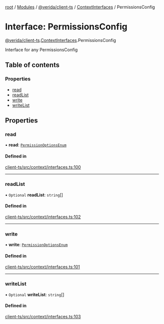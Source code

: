 [root](../README.md) / [Modules](../modules.md) / [@verida/client-ts](../modules/verida_client_ts.md) / [ContextInterfaces](../modules/verida_client_ts.ContextInterfaces.md) / PermissionsConfig

# Interface: PermissionsConfig

[@verida/client-ts](../modules/verida_client_ts.md).[ContextInterfaces](../modules/verida_client_ts.ContextInterfaces.md).PermissionsConfig

Interface for any PermissionsConfig

## Table of contents

### Properties

- [read](verida_client_ts.ContextInterfaces.PermissionsConfig.md#read)
- [readList](verida_client_ts.ContextInterfaces.PermissionsConfig.md#readlist)
- [write](verida_client_ts.ContextInterfaces.PermissionsConfig.md#write)
- [writeList](verida_client_ts.ContextInterfaces.PermissionsConfig.md#writelist)

## Properties

### read

• **read**: [`PermissionOptionsEnum`](../enums/verida_client_ts.ContextInterfaces.PermissionOptionsEnum.md)

#### Defined in

[client-ts/src/context/interfaces.ts:100](https://github.com/verida/verida-js/blob/039856c/packages/client-ts/src/context/interfaces.ts#L100)

___

### readList

• `Optional` **readList**: `string`[]

#### Defined in

[client-ts/src/context/interfaces.ts:102](https://github.com/verida/verida-js/blob/039856c/packages/client-ts/src/context/interfaces.ts#L102)

___

### write

• **write**: [`PermissionOptionsEnum`](../enums/verida_client_ts.ContextInterfaces.PermissionOptionsEnum.md)

#### Defined in

[client-ts/src/context/interfaces.ts:101](https://github.com/verida/verida-js/blob/039856c/packages/client-ts/src/context/interfaces.ts#L101)

___

### writeList

• `Optional` **writeList**: `string`[]

#### Defined in

[client-ts/src/context/interfaces.ts:103](https://github.com/verida/verida-js/blob/039856c/packages/client-ts/src/context/interfaces.ts#L103)
